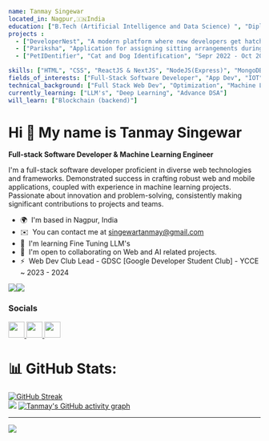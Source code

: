 ```yaml
name: Tanmay Singewar
located_in: Nagpur,🇮🇳India
education: ["B.Tech (Artificial Intelligence and Data Science) ", "Diploma in Electronics And Telecommunication"]
projects : 
  - ["DeveloperNest", "A modern platform where new developers get hatched.", "March 2023 - October 2023"]
  - ["Pariksha", "Application for assigning sitting arrangements during the examination.", "Jan 2023 - March 2023"]
  - ["PetIDentifier", "Cat and Dog Identification", "Sepr 2022 - Oct 2022"]

skills: ["HTML", "CSS", "ReactJS & NextJS", "NodeJS(Express)", "MongoDB", "MySql", "React Native (Expo)", "Python"]
fields_of_interests: ["Full-Stack Software Developer", "App Dev", "IOT", "Biomedical Engineering", "AI & ML", "Data Science", "Public Speaking", "Collaboration", "Attending Tec Events"]
technical_background: ["Full Stack Web Dev", "Optimization", "Machine Learning", "Real-Time Systems", "Hybrid App dev"]
currently_learning: ["LLM's", "Deep Learning", "Advance DSA"]
will_learn: ["Blockchain (backend)"]
```

Hi 👋 My name is Tanmay Singewar
=======================================================================================================================================

**Full-stack Software Developer & Machine Learning Engineer**

I'm a full-stack software developer proficient in diverse web technologies and frameworks. Demonstrated success in crafting robust web and mobile applications, coupled with experience in machine learning projects. Passionate about innovation and problem-solving, consistently making significant contributions to projects and teams.

* 🌍  I'm based in Nagpur, India
* ✉️  You can contact me at [singewartanmay@gmail.com](mailto:singewartanmay@gmail.com)
* 🧠  I'm learning Fine Tuning LLM's
* 🤝  I'm open to collaborating on Web and AI related projects.
* ⚡  Web Dev Club Lead - GDSC \[Google Developer Student Club\] - YCCE ~ 2023 - 2024

<a href="https://www.github.com/tanmaysingewar" target="_blank" rel="noreferrer"><img
src="https://img.shields.io/github/followers/tanmaysingewar?logo=github&style=for-the-badge&color=a855f7&labelColor=1c1917" /></a><a href="https://www.x.com/tanmay_singewar" target="_blank" rel="noreferrer"><img
src="https://img.shields.io/twitter/follow/tanmay_singewar?logo=twitter&style=for-the-badge&color=a855f7&labelColor=1c1917"
/></a>

### Socials

<p align="left"> <a href="https://www.github.com/tanmaysingewar" target="_blank" rel="noreferrer"> <picture> <source media="(prefers-color-scheme: dark)" srcset="https://raw.githubusercontent.com/danielcranney/readme-generator/main/public/icons/socials/github-dark.svg" /> <source media="(prefers-color-scheme: light)" srcset="https://raw.githubusercontent.com/danielcranney/readme-generator/main/public/icons/socials/github.svg" /> <img src="https://raw.githubusercontent.com/danielcranney/readme-generator/main/public/icons/socials/github.svg" width="32" height="32" /> </picture> </a> <a href="https://www.linkedin.com/in/tanmaysingewar" target="_blank" rel="noreferrer"> <picture> <source media="(prefers-color-scheme: dark)" srcset="https://raw.githubusercontent.com/danielcranney/readme-generator/main/public/icons/socials/linkedin-dark.svg" /> <source media="(prefers-color-scheme: light)" srcset="https://raw.githubusercontent.com/danielcranney/readme-generator/main/public/icons/socials/linkedin.svg" /> <img src="https://raw.githubusercontent.com/danielcranney/readme-generator/main/public/icons/socials/linkedin.svg" width="32" height="32" /> </picture> </a> <a href="https://www.x.com/tanmay_singewar" target="_blank" rel="noreferrer"> <picture> <source media="(prefers-color-scheme: dark)" srcset="https://raw.githubusercontent.com/danielcranney/readme-generator/main/public/icons/socials/twitter-dark.svg" /> <source media="(prefers-color-scheme: light)" srcset="https://raw.githubusercontent.com/danielcranney/readme-generator/main/public/icons/socials/twitter.svg" /> <img src="https://raw.githubusercontent.com/danielcranney/readme-generator/main/public/icons/socials/twitter.svg" width="32" height="32" /> </picture> </a></p>

# 📊 GitHub Stats:
[![GitHub Streak](https://streak-stats.demolab.com?user=tanmaysingewar&theme=dark)](https://git.io/streak-stats)<br/>
![](https://github-readme-stats.vercel.app/api/top-langs/?username=tanmaysingewar&theme=dark&hide_border=false&include_all_commits=false&count_private=false&layout=compact)
[![Tanmay's GitHub activity graph](https://github-readme-activity-graph.vercel.app/graph?username=tanmaysingewar&theme=github-compact)](https://github.com/tanmaysingewar/github-readme-activity-graph)

---
[![](https://visitcount.itsvg.in/api?id=tanmaysingewar&icon=0&color=0)](https://visitcount.itsvg.in)

<!-- Proudly created with GPRM ( https://gprm.itsvg.in ) -->

